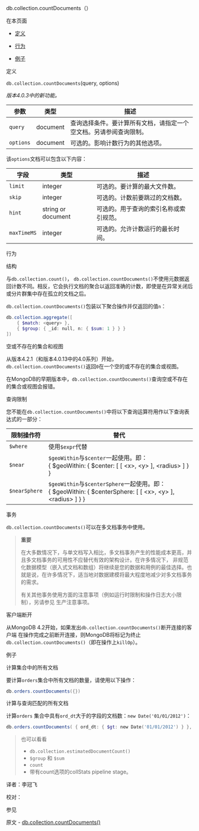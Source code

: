  [ ]()db.collection.countDocuments（）

[]()

在本页面

*   [定义](definition)

*   [行为](behavior)

*   [例子](examples)

 <span id="definition">定义</span>

`db.collection.countDocuments`(query, options)

*版本4.0.3中的新功能。*

| 参数      | 类型     | 描述                                                         |
| --------- | -------- | ------------------------------------------------------------ |
| `query`   | document | 查询选择条件。要计算所有文档，请指定一个空文档。另请参阅查询限制。 |
| `options` | document | 可选的。影响计数行为的其他选项。                             |

该`options`文档可以包含以下内容：

| 字段        | 类型               | 描述                                   |
| ----------- | ------------------ | -------------------------------------- |
| `limit`     | integer            | 可选的。要计算的最大文件数。           |
| `skip`      | integer            | 可选的。计数前要跳过的文档数。         |
| `hint`      | string or document | 可选的。用于查询的索引名称或索引规范。 |
| `maxTimeMS` | integer            | 可选的。允许计数运行的最长时间。       |

 <span id="behavior">行为</span>

 结构

与`db.collection.count()`， `db.collection.countDocuments()`不使用元数据返回计数不同。相反，它会执行文档的聚合以返回准确的计数，即使是在异常关闭后或分片群集中存在孤立的文档之后。

`db.collection.countDocuments()`包装以下聚合操作并仅返回的值`n`：

```powershell
db.collection.aggregate([
    { $match: <query> },
    { $group: { _id: null, n: { $sum: 1 } } }
])
```

 空或不存在的集合和视图

从版本4.2.1（和版本4.0.13中的4.0系列）开始， `db.collection.countDocuments()`返回`0`在一个空的或不存在的集合或视图。

在MongoDB的早期版本中，`db.collection.countDocuments()`查询空或不存在的集合或视图会报错。

 查询限制

您不能在`db.collection.countDocuments()`中将以下查询运算符用作以下查询表达式的一部分：

| 限制操作符    | 替代                                                         |
| ------------- | ------------------------------------------------------------ |
| `$where`      | 使用`$expr`代替                                              |
| `$near`       | `$geoWithin`与`$center`一起使用。即：<br />{ $geoWithin: { $center: [ [ &lt;x&gt;, &lt;y&gt; ], &lt;radius&gt; ] } } |
| `$nearSphere` | `$geoWithin`与`$centerSphere`一起使用。即：<br />{ $geoWithin: { $centerSphere: [ [ &lt;x&gt;, &lt;y&gt; ], &lt;radius&gt; ] } } |

 事务

`db.collection.countDocuments()`可以在多文档事务中使用。

> **重要**
>
> 在大多数情况下，与单文档写入相比，多文档事务产生的性能成本更高，并且多文档事务的可用性不应替代有效的架构设计。在许多情况下， 非规范化数据模型（嵌入式文档和数组）将继续是您的数据和用例的最佳选择。也就是说，在许多情况下，适当地对数据建模将最大程度地减少对多文档事务的需求。
>
> 有关其他事务使用方面的注意事项（例如运行时限制和操作日志大小限制），另请参见 生产注意事项。

 客户端断开

从MongoDB 4.2开始，如果发出`db.collection.countDocuments()`断开连接的客户端 在操作完成之前断开连接，则MongoDB将标记为终止`db.collection.countDocuments()`（即在操作上`killOp`）。

 <span id="examples">例子</span>

 计算集合中的所有文档

要计算`orders`集合中所有文档的数量，请使用以下操作：

```powershell
db.orders.countDocuments({})
```

 计算与查询匹配的所有文档

计算`orders` 集合中具有`ord_dt`大于的字段的文档数：`new Date('01/01/2012')`：

```powershell
db.orders.countDocuments( { ord_dt: { $gt: new Date('01/01/2012') } }, { limit: 100 } )
```

>也可以看看
>
>* `db.collection.estimatedDocumentCount()`
>* `$group` 和 `$sum`
>* `count`
>* 带有count选项的collStats pipeline stage。



译者：李冠飞

校对：

 参见

原文 - [db.collection.countDocuments()]( https://docs.mongodb.com/manual/reference/method/db.collection.countDocuments/ )

